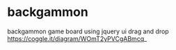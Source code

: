 # backgammon
backgammon game board using jquery ui drag and drop 
https://coggle.it/diagram/WOmT2yPVCgABmcq_
